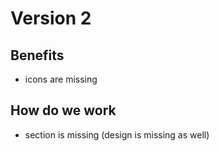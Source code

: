 # Version 2

## Benefits

-   icons are missing

## How do we work

-   section is missing (design is missing as well)
